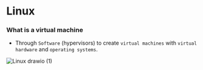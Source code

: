# Linux

### What is a virtual machine
  - Through `Software` (hypervisors) to create `virtual machines` with `virtual hardware` and `operating systems`.
    
  ![Linux drawio (1)](https://github.com/Liu-Chen-CS/Linux/assets/158779475/e4f60967-2372-4be6-9623-2ea747809f4e)



